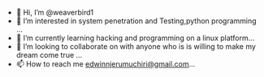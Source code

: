 - 👋 Hi, I’m @weaverbird1
- 👀 I’m interested in  system penetration and Testing,python programming  ...
- 🌱 I’m currently learning hacking and programming on a linux platform...
- 💞️ I’m looking to collaborate on with anyone who is is willing to make my dream come true ...
- 📫 How to reach me  edwinnjerumuchiri@gmail.com...

<!---
weaverbird1/weaverbird1 is a ✨ special ✨ repository because its `README.md` (this file) appears on your GitHub profile.
You can click the Preview link to take a look at your changes.
--->
